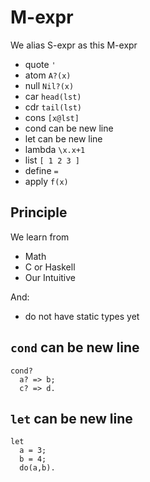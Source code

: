 # M-expr

We alias S-expr as this M-expr

- quote `'`
- atom `A?(x)`
- null `Nil?(x)`
- car `head(lst)`
- cdr `tail(lst)`
- cons `[x@lst]`
- cond can be new line
- let can be new line
- lambda `\x.x+1`
- list `[ 1 2 3 ]`
- define `=`
- apply `f(x)`

## Principle

We learn from

- Math
- C or Haskell
- Our Intuitive

And:

- do not have static types yet

## `cond` can be new line

```
cond?
  a? => b;
  c? => d.
```

## `let` can be new line

```
let
  a = 3;
  b = 4;
  do(a,b).
```

